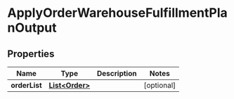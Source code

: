 
# ApplyOrderWarehouseFulfillmentPlanOutput

## Properties
Name | Type | Description | Notes
------------ | ------------- | ------------- | -------------
**orderList** | [**List&lt;Order&gt;**](Order.md) |  |  [optional]



